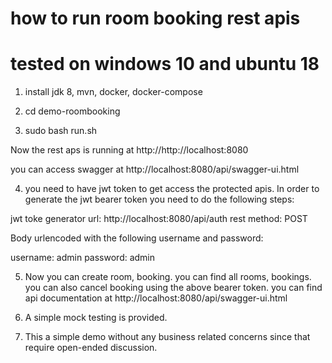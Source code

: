 # how to run room booking rest apis 
# tested on windows 10 and ubuntu 18

1. install jdk 8, mvn, docker, docker-compose

2. cd demo-roombooking

3. sudo bash run.sh

Now the rest aps is running at http://http://localhost:8080

you can access swagger at http://localhost:8080/api/swagger-ui.html

4. you need to have jwt token to get access the protected apis. 
In order to generate the jwt bearer token you need to do the following steps: 

jwt toke generator url:
  http://localhost:8080/api/auth
rest method: 
  POST

Body urlencoded with the following username and password:
  
username: admin
password: admin

5. Now you can create room, booking. you can find all rooms, bookings. you can also cancel booking using the above bearer token.
you can find api documentation at http://localhost:8080/api/swagger-ui.html

6. A simple mock testing is provided.

7. This a simple demo without any business related concerns since that require open-ended discussion. 

